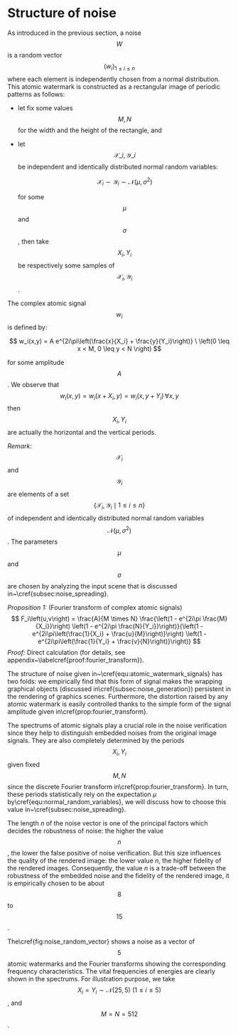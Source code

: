 # Structure of noise

As introduced in the previous section, a noise $$W$$ is a random vector $$\left(w_i\right)_{1 \leq i \leq n}$$ where each element is independently chosen from a normal distribution. This atomic watermark is constructed as a rectangular image of periodic patterns as follows:

* let fix some values $$M,N$$ for the width and the height of the rectangle, and
* let $$\mathcal{X}\_i, \mathcal{Y}\_i$$ be independent and identically distributed normal random variables:

    $$
    \mathcal{X}_i \sim \mathcal{Y}_i \sim \mathcal{N}\left(\mu, \sigma^2\right)
    $$

    for some $$\mu$$ and $$\sigma$$, then take $$X_i, Y_i$$ be respectively some samples of $$\mathcal{X}_i, \mathcal{Y}_i$$.

The complex atomic signal $$w_i$$ is defined by:

$$
w_i(x,y) = A e^{2i\pi\left(\frac{x}{X_i} + \frac{y}{Y_i}\right)} \ \left(0 \leq x < M, 0 \leq y < N \right)
$$

for some amplitude $$A$$. We observe that $$w_i\left(x,y\right) = w_i\left(x + X_i, y\right) = w_i\left(x, y + Y_i\right) \, \forall x,y$$ then $$X_i, Y_i$$ are actually the horizontal and the vertical periods.

_Remark:_ $$\mathcal{X}_i$$ and $$\mathcal{Y}_i$$ are elements of a set $$\left\{ \mathcal{X}_i, \mathcal{Y}_i \mid 1 \leq i \leq n\right\}$$ of independent and identically distributed normal random variables $$\mathcal{N}\left(\mu, \sigma^2\right)$$. The parameters $$\mu$$ and $$\sigma$$ are chosen by analyzing the input scene that is discussed in~\cref{subsec:noise_spreading}.

_Proposition 1:_ (Fourier transform of complex atomic signals)
$$
F_i\left(u,v\right) = \frac{A}{M \times N} \frac{\left(1 - e^{2i\pi \frac{M}{X_i}}\right) \left(1 - e^{2i\pi \frac{N}{Y_i}}\right)}{\left(1 - e^{2i\pi\left(\frac{1}{X_i} + \frac{u}{M}\right)}\right) \left(1 - e^{2i\pi\left(\frac{1}{Y_i} + \frac{v}{N}\right)}\right)}
$$
_Proof:_ Direct calculation (for details, see appendix~\labelcref{proof:fourier_transform}).

The structure of noise given in~\cref{equ:atomic_watermark_signals} has two folds: we empirically find that this form of signal makes the wrapping graphical objects (discussed in\cref{subsec:noise_generation}) persistent in the rendering of graphics scenes. Furthermore, the distortion raised by any atomic watermark is easily controlled thanks to the simple form of the signal amplitude given in\cref{prop:fourier_transform}.

The spectrums of atomic signals play a crucial role in the noise verification since they help to distinguish embedded noises from the original image signals. They are also completely determined by the periods $$X_i, Y_i$$ given fixed $$M,N$$ since the discrete Fourier transform in\cref{prop:fourier_transform}. In turn, these periods statistically rely on the expectation $\mu$ by\cref{equ:normal_random_variables}, we will discuss how to choose this value in~\cref{subsec:noise_spreading}.

The length $n$ of the noise vector is one of the principal factors which decides the robustness of noise: the higher the value $$n$$, the lower the false positive of noise verification. But this size influences the quality of the rendered image: the lower value $n$, the higher fidelity of the rendered images. Consequently, the value $n$ is a trade-off between the robustness of the embedded noise and the fidelity of the rendered image, it is empirically chosen to be about $$8$$ to $$15$$.

The\cref{fig:noise_random_vector} shows a noise as a vector of $$5$$ atomic watermarks and the Fourier transforms showing the corresponding frequency characteristics. The vital frequencies of energies are clearly shown in the spectrums. For illustration purpose, we take $$X_i = Y_i \sim \mathcal{N}\left(25,5\right) \ \left(1 \leq i \leq 5\right)$$, and $$M = N = 512$$.
